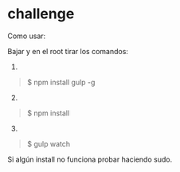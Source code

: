 # challenge


Como usar:

Bajar y en el root tirar los comandos:


1. 
> $ npm install gulp -g
2.
> $ npm install
3.
> $ gulp watch

Si algún install no funciona probar haciendo sudo.
